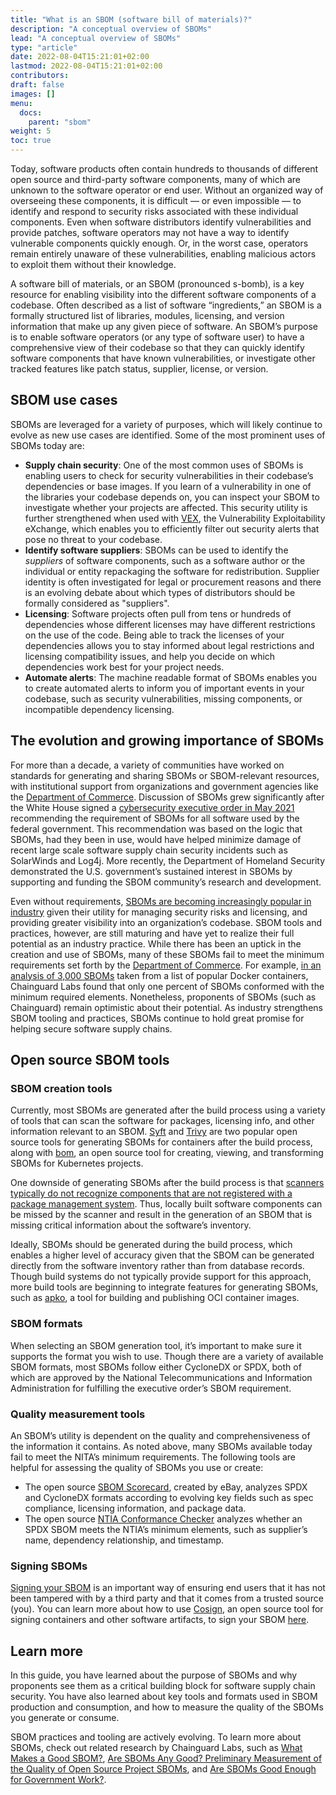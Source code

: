 ```yaml
---
title: "What is an SBOM (software bill of materials)?"
description: "A conceptual overview of SBOMs"
lead: "A conceptual overview of SBOMs"
type: "article"
date: 2022-08-04T15:21:01+02:00
lastmod: 2022-08-04T15:21:01+02:00
contributors:  
draft: false
images: []
menu:
  docs:
    parent: "sbom"
weight: 5
toc: true
---
```


Today, software products often contain hundreds to thousands of different open source and third-party software components, many of which are unknown to the software operator or end user. Without an organized way of overseeing these components, it is difficult — or even impossible — to identify and respond to security risks associated with these individual components. Even when software distributors identify vulnerabilities and provide patches, software operators may not have a way to identify vulnerable components quickly enough. Or, in the worst case, operators remain entirely unaware of these vulnerabilities, enabling malicious actors to exploit them without their knowledge.  

A software bill of materials, or an SBOM (pronounced s-bomb), is a key resource for enabling visibility into the different software components of a codebase. Often described as a list of software “ingredients,” an SBOM is a formally structured list of libraries, modules, licensing, and version information that make up any given piece of software. An SBOM’s purpose is to enable software operators (or any type of software user) to have a comprehensive view of their codebase so that they can quickly identify software components that have known vulnerabilities, or investigate other tracked features like patch status, supplier, license, or version. 

## SBOM use cases

SBOMs are leveraged for a variety of purposes, which will likely continue to evolve as new use cases are identified. Some of the most prominent uses of SBOMs today are:  
* **Supply chain security**: One of the most common uses of SBOMs is enabling users to check for security vulnerabilities in their codebase’s dependencies or base images. If you learn of a vulnerability in one of the libraries your codebase depends on, you can inspect your SBOM to investigate whether your projects are affected. This security utility is further strengthened when used with [VEX](https://www.chainguard.dev/unchained/understanding-the-promise-of-vex), the Vulnerability Exploitability eXchange, which enables you to efficiently filter out security alerts that pose no threat to your codebase.  
* **Identify software suppliers**: SBOMs can be used to identify the _suppliers_ of software components, such as a software author or the individual or entity repackaging the software for redistribution. Supplier identity is often investigated for legal or procurement reasons and there is an evolving debate about which types of distributors should be formally considered as "suppliers".    
* **Licensing**: Software projects often pull from tens or hundreds of dependencies whose different licenses may have different restrictions on the use of the code. Being able to track the licenses of your dependencies allows you to stay informed about legal restrictions and licensing compatibility issues, and help you decide on which dependencies work best for your project needs. 
* **Automate alerts**: The machine readable format of SBOMs enables you to create automated alerts to inform you of important events in your codebase, such as security vulnerabilities, missing components, or incompatible dependency licensing. 

## The evolution and growing importance of SBOMs

For more than a decade, a variety of communities have worked on standards for generating and sharing SBOMs or SBOM-relevant resources, with institutional support from organizations and government agencies like the [Department of Commerce](https://ntia.gov/page/software-bill-materials). Discussion of SBOMs grew significantly after the White House signed a [cybersecurity executive order in May 2021](https://www.whitehouse.gov/briefing-room/presidential-actions/2021/05/12/executive-order-on-improving-the-nations-cybersecurity/) recommending the requirement of SBOMs for all software used by the federal government. This recommendation was based on the logic that SBOMs, had they been in use, would have helped minimize damage of recent large scale software supply chain security incidents such as SolarWinds and Log4j.  More recently, the Department of Homeland Security demonstrated the U.S. government’s sustained interest in SBOMs by supporting and funding the SBOM community’s research and development.  

Even without requirements, [SBOMs are becoming increasingly popular in industry](https://www.linuxfoundation.org/press/press-release/the-linux-foundation-releases-the-state-of-software-bill-of-materials-sbom-and-cybersecurity-readiness-research) given their utility for managing security risks and licensing, and providing greater visibility into an organization’s codebase. SBOM tools and practices, however, are still maturing and have yet to realize their full potential as an industry practice. While there has been an uptick in the creation and use of SBOMs, many of these SBOMs fail to meet the minimum requirements set forth by the [Department of Commerce](https://ntia.gov/sites/default/files/publications/sbom_minimum_elements_report_0.pdf). For example, [in an analysis of 3,000 SBOMs](https://www.chainguard.dev/unchained/are-sboms-good-enough-for-government-work) taken from a list of popular Docker containers, Chainguard Labs found that only one percent of SBOMs conformed with the minimum required elements. Nonetheless, proponents of SBOMs (such as Chainguard) remain optimistic about their potential. As industry strengthens SBOM tooling and practices, SBOMs continue to hold great promise for helping secure software supply chains.  

## Open source SBOM tools

### SBOM creation tools

Currently, most SBOMs are generated after the build process using a variety of tools that can scan the software for packages, licensing info, and other information relevant to an SBOM. [Syft](https://github.com/anchore/syft) and [Trivy](https://github.com/aquasecurity/trivy) are two popular open source tools for generating SBOMs for containers after the build process, along with [bom](https://github.com/kubernetes-sigs/bom), an open source tool for creating, viewing, and transforming SBOMs for Kubernetes projects. 

One downside of generating SBOMs after the build process is that [scanners typically do not recognize components that are not registered with a package management system](https://www.chainguard.dev/unchained/not-all-sboms-are-created-equal). Thus, locally built software components can be missed by the scanner and result in the generation of an SBOM that is missing critical information about the software’s inventory. 

Ideally, SBOMs should be generated during the build process, which enables a higher level of accuracy given that the SBOM can be generated directly from the software inventory rather than from database records. Though build systems do not typically provide support for this approach, more build tools are beginning to integrate features for generating SBOMs, such as [apko](https://github.com/chainguard-dev/apko), a tool for building and publishing OCI container images.  

### SBOM formats

When selecting an SBOM generation tool, it’s important to make sure it supports the format you wish to use. Though there are a variety of available SBOM formats, most SBOMs follow either CycloneDX or SPDX, both of which are approved by the National Telecommunications and Information Administration for fulfilling the executive order’s SBOM requirement. 

### Quality measurement tools

An SBOM’s utility is dependent on the quality and comprehensiveness of the information it contains. As noted above, many SBOMs available today fail to meet the NITA’s minimum requirements. The following tools are helpful for assessing the quality of SBOMs you use or create:  
* The open source [SBOM Scorecard](https://github.com/eBay/sbom-scorecard), created by eBay, analyzes SPDX and CycloneDX formats according to evolving key fields such as spec compliance, licensing information, and package data. 
* The open source [NTIA Conformance Checker](https://github.com/spdx/ntia-conformance-checker) analyzes whether an SPDX SBOM meets the NTIA’s minimum elements, such as supplier’s name, dependency relationship, and timestamp.  

### Signing SBOMs
[Signing your SBOM](https://edu.chainguard.dev/open-source/sigstore/cosign/an-introduction-to-cosign/) is an important way of ensuring end users that it has not been tampered with by a third party and that it comes from a trusted source (you). You can learn more about how to use [Cosign](https://github.com/sigstore/cosign), an open source tool for signing containers and other software artifacts, to sign your SBOM [here](https://edu.chainguard.dev/open-source/sigstore/cosign/how-to-sign-an-sbom-with-cosign/). 

## Learn more
In this guide, you have learned about the purpose of SBOMs and why proponents see them as a critical building block for software supply chain security. You have also learned about key tools and formats used in SBOM production and consumption, and how to measure the quality of the SBOMs you generate or consume. 

SBOM practices and tooling are actively evolving. To learn more about SBOMs, check out related research by Chainguard Labs, such as [What Makes a Good SBOM?](https://edu.chainguard.dev/open-source/sbom/what-makes-a-good-sbom/), [Are SBOMs Any Good? Preliminary Measurement of the Quality of Open Source Project SBOMs](https://www.chainguard.dev/unchained/are-sboms-any-good-preliminary-measurement-of-the-quality-of-open-source-project-sboms), and [Are SBOMs Good Enough for Government Work?](https://www.chainguard.dev/unchained/are-sboms-good-enough-for-government-work). 
